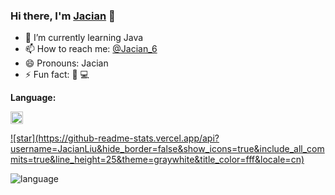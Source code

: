 ### Hi there, I'm [Jacian](https://blog.jacian.com) 👋

- 🌱 I’m currently learning Java
- 📫 How to reach me: [@Jacian_6](https://t.me/jacian_6)
- 😄 Pronouns: Jacian
- ⚡ Fun fact: 🎵 💻

**Language:**  

<code><img height="20" src="https://img.jacian.com/note/img/20200826162122.png"></code>

<a href="https://github.com/jacianliu">
  ![star](https://github-readme-stats.vercel.app/api?username=JacianLiu&hide_border=false&show_icons=true&include_all_commits=true&line_height=25&theme=graywhite&title_color=fff&locale=cn)
</a>

![language](https://github-readme-stats.vercel.app/api/top-langs/?username=JacianLiu&hide_title=false&hide_border=true&layout=compact&theme=graywhite&locale=cn)

<!--<a href="https://github.com/jacianliu/blog-source">
  <img align="center" src="https://github-readme-stats.vercel.app/api/pin/?username=jacianliu&repo=blog-source" />
</a> -->

